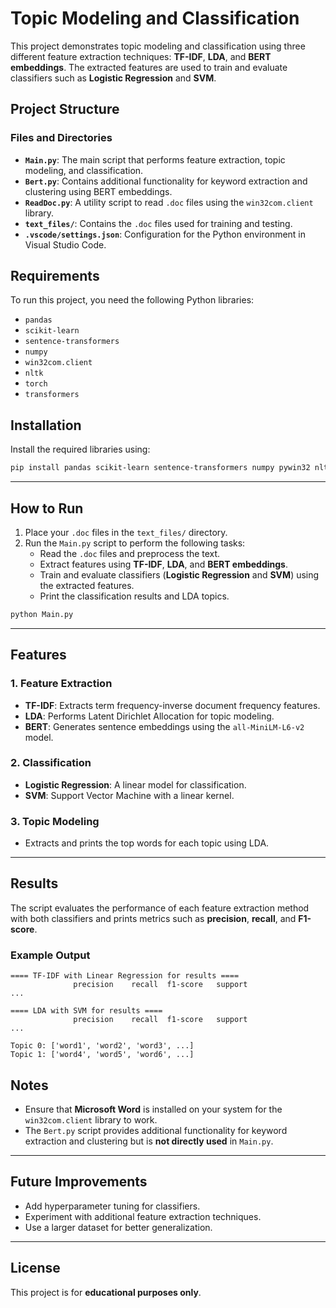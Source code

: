 # Topic Modeling and Classification

This project demonstrates topic modeling and classification using three different feature extraction techniques: **TF-IDF**, **LDA**, and **BERT embeddings**. The extracted features are used to train and evaluate classifiers such as **Logistic Regression** and **SVM**.

## Project Structure

### Files and Directories

- **`Main.py`**: The main script that performs feature extraction, topic modeling, and classification.
- **`Bert.py`**: Contains additional functionality for keyword extraction and clustering using BERT embeddings.
- **`ReadDoc.py`**: A utility script to read `.doc` files using the `win32com.client` library.
- **`text_files/`**: Contains the `.doc` files used for training and testing.
- **`.vscode/settings.json`**: Configuration for the Python environment in Visual Studio Code.

## Requirements

To run this project, you need the following Python libraries:

- `pandas`
- `scikit-learn`
- `sentence-transformers`
- `numpy`
- `win32com.client`
- `nltk`
- `torch`
- `transformers`

## Installation

Install the required libraries using:

```bash
pip install pandas scikit-learn sentence-transformers numpy pywin32 nltk torch transformers
```

---

## How to Run

1. Place your `.doc` files in the `text_files/` directory.
2. Run the `Main.py` script to perform the following tasks:
   - Read the `.doc` files and preprocess the text.
   - Extract features using **TF-IDF**, **LDA**, and **BERT embeddings**.
   - Train and evaluate classifiers (**Logistic Regression** and **SVM**) using the extracted features.
   - Print the classification results and LDA topics.

```bash
python Main.py
```

---

## Features

### 1. Feature Extraction

- **TF-IDF**: Extracts term frequency-inverse document frequency features.
- **LDA**: Performs Latent Dirichlet Allocation for topic modeling.
- **BERT**: Generates sentence embeddings using the `all-MiniLM-L6-v2` model.

### 2. Classification

- **Logistic Regression**: A linear model for classification.
- **SVM**: Support Vector Machine with a linear kernel.

### 3. Topic Modeling

- Extracts and prints the top words for each topic using LDA.

---

## Results

The script evaluates the performance of each feature extraction method with both classifiers and prints metrics such as **precision**, **recall**, and **F1-score**.

### Example Output

```text
==== TF-IDF with Linear Regression for results ====
              precision    recall  f1-score   support
...

==== LDA with SVM for results ====
              precision    recall  f1-score   support
...

Topic 0: ['word1', 'word2', 'word3', ...]  
Topic 1: ['word4', 'word5', 'word6', ...]
```

## Notes

- Ensure that **Microsoft Word** is installed on your system for the `win32com.client` library to work.
- The `Bert.py` script provides additional functionality for keyword extraction and clustering but is **not directly used** in `Main.py`.

---

## Future Improvements

- Add hyperparameter tuning for classifiers.
- Experiment with additional feature extraction techniques.
- Use a larger dataset for better generalization.

---

## License

This project is for **educational purposes only**.
